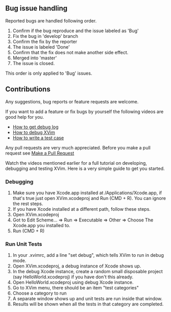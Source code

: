 
## Bug issue handling 

  Reported bugs are handled following order.

  1. Confirm if the bug reproduce and the issue labeled as 'Bug'
  2. Fix the bug in 'develop' branch
  3. Confirm the fix by the reporter
  4. The issue is labeled 'Done'
  5. Confirm that the fix does not make another side effect.
  6. Merged into 'master'
  7. The issue is closed.

  This order is only applied to 'Bug' issues.

## Contributions
  Any suggestions, bug reports or feature requests are welcome.
  
  If you want to add a feature or fix bugs by yourself the following videos are good help for you.
 - [How to get debug log](http://www.youtube.com/watch?v=50Bhu8setlc)
 - [How to debug XVim](http://www.youtube.com/watch?v=AbC6f86VW9A)
 - [How to write a test case](http://www.youtube.com/watch?v=kn-kkRTtRcE)

  Any pull requests are very much appreciated. Before you make a pull request see [Make a Pull Request](Documents/Developers/PullRequest.md)

Watch the videos mentioned earlier for a full tutorial on developing, debugging and testing XVim. Here is a very simple guide to get you started.

### Debugging
  1. Make sure you have Xcode.app installed at /Applications/Xcode.app, if that's true just open XVim.xcodeproj and Run (CMD + R). You can ignore the rest steps.
  2. If you have Xcode installed at a different path, follow these steps.
  3. Open XVim.xcodeproj
  4. Got to Edit Scheme... => Run => Executable => Other => Choose The Xcode.app you installed to.
  5. Run (CMD + R)

### Run Unit Tests
  1. In your .xvimrc, add a line "set debug", which tells XVim to run in debug mode.
  2. Open XVim.xcodeproj, a debug instance of Xcode shows up.
  3. In the debug Xcode instance, create a random small disposable project (say HelloWorld.xcodeproj) if you have don't this already.
  4. Open HelloWorld.xcodeproj using debug Xcode instance.
  5. Go to XVim menu, there should be an item "test categories"
  6. Choose a category to run
  7. A separate window shows up and unit tests are run inside that window.
  8. Results will be shown when all the tests in that category are completed.
